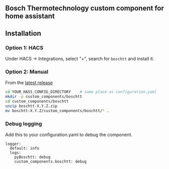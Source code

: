 ## Bosch Thermotechnology custom component for home assistant

## Installation

### Option 1: HACS

Under HACS -> Integrations, select "+", search for `boschtt` and install it.


### Option 2: Manual

From the [latest release](https://github.com/ksjoberg/boschtt/releases)

```bash
cd YOUR_HASS_CONFIG_DIRECTORY    # same place as configuration.yaml
mkdir -p custom_components/boschtt
cd custom_components/boschtt
unzip boschtt-X.Y.Z.zip
mv boschtt-X.Y.Z/custom_components/boschtt/* .  
```

### Debug logging
Add this to your configuration.yaml to debug the component.

```
logger:
  default: info
  logs:
    pyBoschtt: debug
    custom_components.boschtt: debug
```
